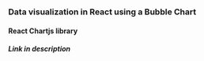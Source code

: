 ### Data visualization in React using a Bubble Chart

#### React Chartjs library

##### Link in description
